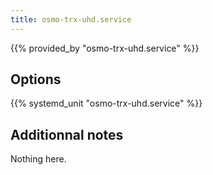 ```yaml
---
title: osmo-trx-uhd.service
---
```


{{% provided_by "osmo-trx-uhd.service" %}}

## Options

{{% systemd_unit "osmo-trx-uhd.service" %}}

## Additionnal notes

Nothing here.